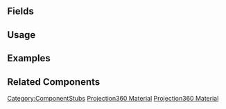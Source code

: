 <languages></languages> <translate>

## Fields

## Usage

## Examples

## Related Components

</translate>

[Category:ComponentStubs](Category:ComponentStubs "wikilink")
[Projection360
Material](Category:Components{{#translation:}} "wikilink")
[Projection360
Material](Category:Components:Assets:Materials:Unlit{{#translation:}} "wikilink")